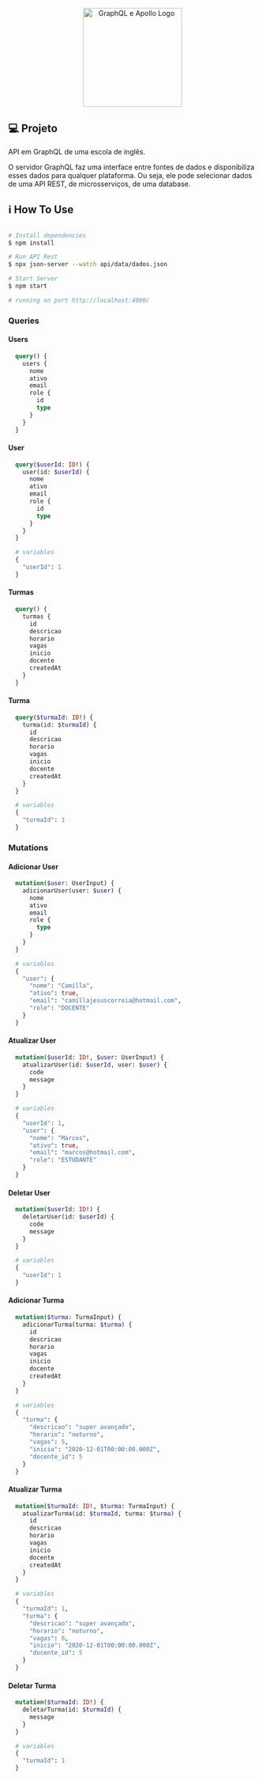 <p align="center">
  <a href="http://nestjs.com/" target="blank"><img src="./github/graphql&apollo.png" width="200" alt="GraphQL e Apollo Logo" /></a>
</p>

## 💻 Projeto

API em GraphQL de uma escola de inglês.

O servidor GraphQL faz uma interface entre fontes de dados e disponibiliza esses dados para qualquer plataforma. Ou seja, ele pode selecionar dados de uma API REST, de microsserviços, de uma database.

## ℹ️ How To Use

```bash

# Install dependencies
$ npm install

# Run API Rest
$ npx json-server --watch api/data/dados.json

# Start Server
$ npm start

# running on port http://localhost:4000/
```

### Queries

#### Users
```graphql
  query() {
    users {
      nome
      ativo
      email
      role {
        id
        type
      }
    }
  }
```

#### User
```graphql
  query($userId: ID!) {
    user(id: $userId) {
      nome
      ativo
      email
      role {
        id
        type
      }
    }
  }

  # variables
  {
    "userId": 1
  }
```

#### Turmas
```graphql
  query() {
    turmas {
      id
      descricao
      horario
      vagas
      inicio
      docente
      createdAt
    }
  }
```

#### Turma
```graphql
  query($turmaId: ID!) {
    turma(id: $turmaId) {
      id
      descricao
      horario
      vagas
      inicio
      docente
      createdAt
    }
  }

  # variables
  {
    "turmaId": 1
  }
```

### Mutations

#### Adicionar User
```graphql
  mutation($user: UserInput) {
    adicionarUser(user: $user) {
      nome
      ativo
      email
      role {
        type
      }
    }
  }

  # variables
  {
    "user": {
      "nome": "Camilla",
      "ativo": true,
      "email": "camillajesuscorreia@hotmail.com",
      "role": "DOCENTE"
    }
  }
```

#### Atualizar User
```graphql
  mutation($userId: ID!, $user: UserInput) {
    atualizarUser(id: $userId, user: $user) {
      code
      message
    }
  }

  # variables
  {
    "userId": 1,
    "user": {
      "nome": "Marcos",
      "ativo": true,
      "email": "marcos@hotmail.com",
      "role": "ESTUDANTE"
    }
  }
```

#### Deletar User
```graphql
  mutation($userId: ID!) {
    deletarUser(id: $userId) {
      code
      message
    }
  }

  # variables
  {
    "userId": 1
  }
```

#### Adicionar Turma
```graphql
  mutation($turma: TurmaInput) {
    adicionarTurma(turma: $turma) {
      id
      descricao
      horario
      vagas
      inicio
      docente
      createdAt
    }
  }

  # variables
  {
    "turma": {
      "descricao": "super avançado",
      "horario": "noturno",
      "vagas": 5,
      "inicio": "2020-12-01T00:00:00.000Z",
      "docente_id": 5
    }
  }
```

#### Atualizar Turma
```graphql
  mutation($turmaId: ID!, $turma: TurmaInput) {
    atualizarTurma(id: $turmaId, turma: $turma) {
      id
      descricao
      horario
      vagas
      inicio
      docente
      createdAt
    }
  }

  # variables
  {
    "turmaId": 1,
    "turma": {
      "descricao": "super avançado",
      "horario": "noturno",
      "vagas": 8,
      "inicio": "2020-12-01T00:00:00.000Z",
      "docente_id": 5
    }
  }
```

#### Deletar Turma
```graphql
  mutation($turmaId: ID!) {
    deletarTurma(id: $turmaId) {
      message
    }
  }

  # variables
  {
    "turmaId": 1
  }
```
